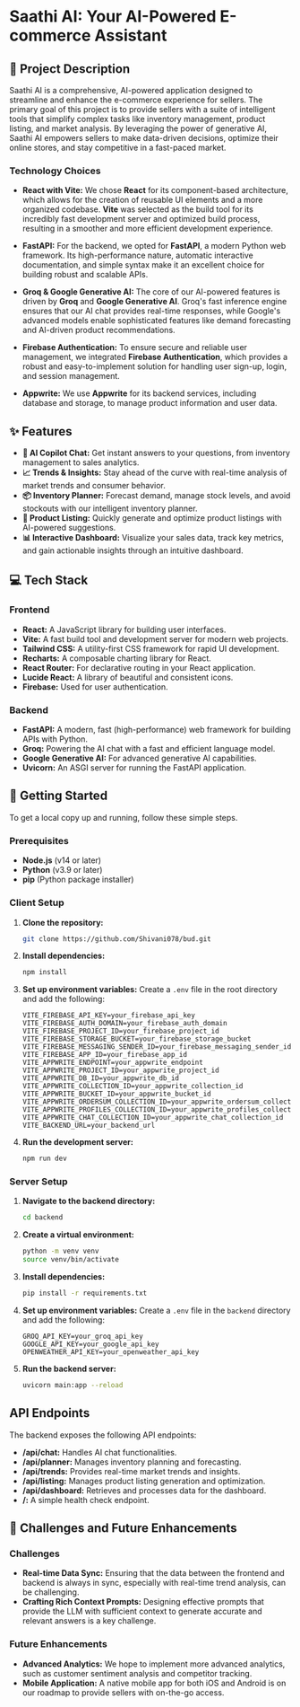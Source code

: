 
# Saathi AI: Your AI-Powered E-commerce Assistant

## 📝 Project Description

Saathi AI is a comprehensive, AI-powered application designed to streamline and enhance the e-commerce experience for sellers. The primary goal of this project is to provide sellers with a suite of intelligent tools that simplify complex tasks like inventory management, product listing, and market analysis. By leveraging the power of generative AI, Saathi AI empowers sellers to make data-driven decisions, optimize their online stores, and stay competitive in a fast-paced market.

### Technology Choices

- **React with Vite:** We chose **React** for its component-based architecture, which allows for the creation of reusable UI elements and a more organized codebase. **Vite** was selected as the build tool for its incredibly fast development server and optimized build process, resulting in a smoother and more efficient development experience.

- **FastAPI:** For the backend, we opted for **FastAPI**, a modern Python web framework. Its high-performance nature, automatic interactive documentation, and simple syntax make it an excellent choice for building robust and scalable APIs.

- **Groq & Google Generative AI:** The core of our AI-powered features is driven by **Groq** and **Google Generative AI**. Groq's fast inference engine ensures that our AI chat provides real-time responses, while Google's advanced models enable sophisticated features like demand forecasting and AI-driven product recommendations.

- **Firebase Authentication:** To ensure secure and reliable user management, we integrated **Firebase Authentication**, which provides a robust and easy-to-implement solution for handling user sign-up, login, and session management.

- **Appwrite:** We use **Appwrite** for its backend services, including database and storage, to manage product information and user data.

## ✨ Features

- **🤖 AI Copilot Chat:** Get instant answers to your questions, from inventory management to sales analytics.
- **📈 Trends & Insights:** Stay ahead of the curve with real-time analysis of market trends and consumer behavior.
- **📦 Inventory Planner:** Forecast demand, manage stock levels, and avoid stockouts with our intelligent inventory planner.
- **📝 Product Listing:** Quickly generate and optimize product listings with AI-powered suggestions.
- **📊 Interactive Dashboard:** Visualize your sales data, track key metrics, and gain actionable insights through an intuitive dashboard.

## 💻 Tech Stack

### Frontend

- **React:** A JavaScript library for building user interfaces.
- **Vite:** A fast build tool and development server for modern web projects.
- **Tailwind CSS:** A utility-first CSS framework for rapid UI development.
- **Recharts:** A composable charting library for React.
- **React Router:** For declarative routing in your React application.
- **Lucide React:** A library of beautiful and consistent icons.
- **Firebase:** Used for user authentication.

### Backend

- **FastAPI:** A modern, fast (high-performance) web framework for building APIs with Python.
- **Groq:** Powering the AI chat with a fast and efficient language model.
- **Google Generative AI:** For advanced generative AI capabilities.
- **Uvicorn:** An ASGI server for running the FastAPI application.

## 🚀 Getting Started

To get a local copy up and running, follow these simple steps.

### Prerequisites

- **Node.js** (v14 or later)
- **Python** (v3.9 or later)
- **pip** (Python package installer)

### Client Setup

1. **Clone the repository:**
   ```sh
   git clone https://github.com/Shivani078/bud.git
   ```

2. **Install dependencies:**
   ```sh
   npm install
   ```
3. **Set up environment variables:**
    Create a `.env` file in the root directory and add the following:
    ```
    VITE_FIREBASE_API_KEY=your_firebase_api_key
    VITE_FIREBASE_AUTH_DOMAIN=your_firebase_auth_domain
    VITE_FIREBASE_PROJECT_ID=your_firebase_project_id
    VITE_FIREBASE_STORAGE_BUCKET=your_firebase_storage_bucket
    VITE_FIREBASE_MESSAGING_SENDER_ID=your_firebase_messaging_sender_id
    VITE_FIREBASE_APP_ID=your_firebase_app_id
    VITE_APPWRITE_ENDPOINT=your_appwrite_endpoint
    VITE_APPWRITE_PROJECT_ID=your_appwrite_project_id
    VITE_APPWRITE_DB_ID=your_appwrite_db_id
    VITE_APPWRITE_COLLECTION_ID=your_appwrite_collection_id
    VITE_APPWRITE_BUCKET_ID=your_appwrite_bucket_id
    VITE_APPWRITE_ORDERSUM_COLLECTION_ID=your_appwrite_ordersum_collection_id
    VITE_APPWRITE_PROFILES_COLLECTION_ID=your_appwrite_profiles_collection_id
    VITE_APPWRITE_CHAT_COLLECTION_ID=your_appwrite_chat_collection_id
    VITE_BACKEND_URL=your_backend_url
    ```
4. **Run the development server:**
   ```sh
   npm run dev
   ```

### Server Setup
1. **Navigate to the backend directory:**
   ```sh
   cd backend
   ```
2. **Create a virtual environment:**
   ```sh
   python -m venv venv
   source venv/bin/activate
   ```
3. **Install dependencies:**
   ```sh
   pip install -r requirements.txt
   ```
4. **Set up environment variables:**
   Create a `.env` file in the `backend` directory and add the following:
   ```
   GROQ_API_KEY=your_groq_api_key
   GOOGLE_API_KEY=your_google_api_key
   OPENWEATHER_API_KEY=your_openweather_api_key
   ```
5. **Run the backend server:**
   ```sh
   uvicorn main:app --reload
   ```

## API Endpoints

The backend exposes the following API endpoints:

- **/api/chat:** Handles AI chat functionalities.
- **/api/planner:** Manages inventory planning and forecasting.
- **/api/trends:** Provides real-time market trends and insights.
- **/api/listing:** Manages product listing generation and optimization.
- **/api/dashboard:** Retrieves and processes data for the dashboard.
- **/:** A simple health check endpoint.

## 🔮 Challenges and Future Enhancements

### Challenges

- **Real-time Data Sync:** Ensuring that the data between the frontend and backend is always in sync, especially with real-time trend analysis, can be challenging.
- **Crafting Rich Context Prompts:** Designing effective prompts that provide the LLM with sufficient context to generate accurate and relevant answers is a key challenge.

### Future Enhancements

- **Advanced Analytics:** We hope to implement more advanced analytics, such as customer sentiment analysis and competitor tracking.
- **Mobile Application:** A native mobile app for both iOS and Android is on our roadmap to provide sellers with on-the-go access.
